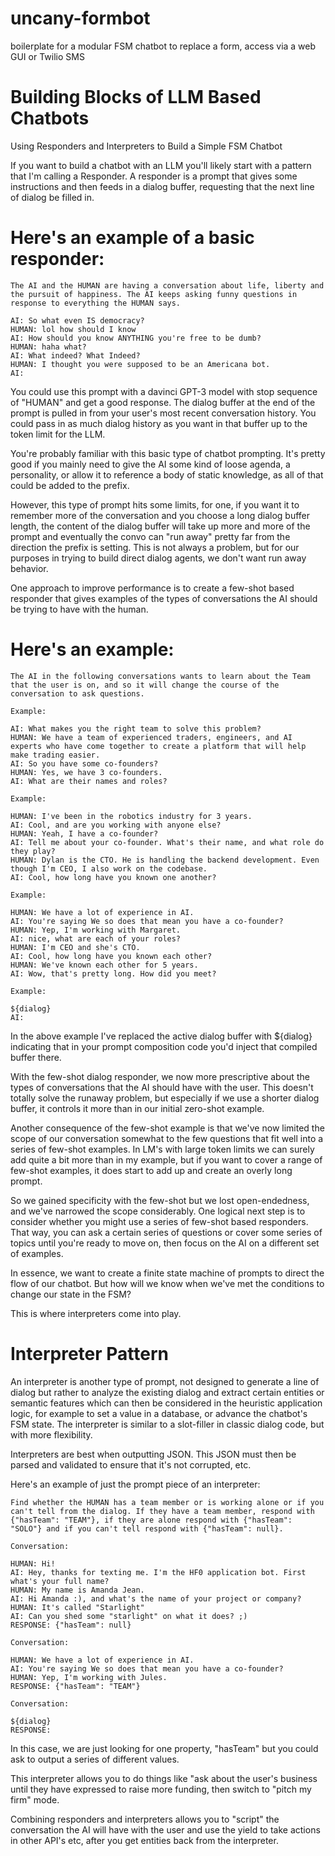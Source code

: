# uncany-formbot
boilerplate for a modular FSM chatbot to replace a form, access via a web GUI or Twilio SMS

# Building Blocks of LLM Based Chatbots
Using Responders and Interpreters to Build a Simple FSM Chatbot

If you want to build a chatbot with an LLM you'll likely start with a pattern that I'm calling a Responder. A responder is a prompt that gives some instructions and then feeds in a dialog buffer, requesting that the next line of dialog be filled in. 

# Here's an example of a basic responder:

```
The AI and the HUMAN are having a conversation about life, liberty and the pursuit of happiness. The AI keeps asking funny questions in response to everything the HUMAN says.

AI: So what even IS democracy?
HUMAN: lol how should I know
AI: How should you know ANYTHING you're free to be dumb?
HUMAN: haha what?
AI: What indeed? What Indeed?
HUMAN: I thought you were supposed to be an Americana bot.
AI:
```

You could use this prompt with a davinci GPT-3 model with stop sequence of "HUMAN" and get a good response. The dialog buffer at the end of the prompt is pulled in from your user's most recent conversation history. You could pass in as much dialog history as you want in that buffer up to the token limit for the LLM. 

You're probably familiar with this basic type of chatbot prompting. It's pretty good if you mainly need to give the AI some kind of loose agenda, a personality, or allow it to reference a body of static knowledge, as all of that could be added to the prefix.

However, this type of prompt hits some limits, for one, if you want it to remember more of the conversation and you choose a long dialog buffer length, the content of the dialog buffer will take up more and more of the prompt and eventually the convo can "run away" pretty far from the direction the prefix is setting. This is not always a problem, but for our purposes in trying to build direct dialog agents, we don't want run away behavior.

One approach to improve performance is to create a few-shot based responder that gives examples of the types of conversations the AI should be trying to have with the human. 

# Here's an example:

```
The AI in the following conversations wants to learn about the Team that the user is on, and so it will change the course of the conversation to ask questions.

Example:

AI: What makes you the right team to solve this problem?
HUMAN: We have a team of experienced traders, engineers, and AI experts who have come together to create a platform that will help make trading easier.
AI: So you have some co-founders?
HUMAN: Yes, we have 3 co-founders.
AI: What are their names and roles?

Example:

HUMAN: I've been in the robotics industry for 3 years.
AI: Cool, and are you working with anyone else?
HUMAN: Yeah, I have a co-founder?
AI: Tell me about your co-founder. What's their name, and what role do they play?
HUMAN: Dylan is the CTO. He is handling the backend development. Even though I'm CEO, I also work on the codebase.
AI: Cool, how long have you known one another?

Example:

HUMAN: We have a lot of experience in AI.
AI: You're saying We so does that mean you have a co-founder?
HUMAN: Yep, I'm working with Margaret.
AI: nice, what are each of your roles?
HUMAN: I'm CEO and she's CTO.
AI: Cool, how long have you known each other?
HUMAN: We've known each other for 5 years.
AI: Wow, that's pretty long. How did you meet?

Example:

${dialog}
AI:
```

In the above example I've replaced the active dialog buffer with ${dialog} indicating that in your prompt composition code you'd inject that compiled buffer there. 

With the few-shot dialog responder, we now more prescriptive about the types of conversations that the AI should have with the user. This doesn't totally solve the runaway problem, but especially if we use a shorter dialog buffer, it controls it more than in our initial zero-shot example. 

Another consequence of the few-shot example is that we've now limited the scope of our conversation somewhat to the few questions that fit well into a series of few-shot examples. In LM's with large token limits we can surely add quite a bit more than in my example, but if you want to cover a range of few-shot examples, it does start to add up and create an overly long prompt. 

So we gained specificity with the few-shot but we lost open-endedness, and we've narrowed the scope considerably. One logical next step is to consider whether you might use a series of few-shot based responders. That way, you can ask a certain series of questions or cover some series of topics until you're ready to move on, then focus on the AI on a different set of examples. 

In essence, we want to create a finite state machine of prompts to direct the flow of our chatbot. But how will we know when we've met the conditions to change our state in the FSM? 

This is where interpreters come into play.

# Interpreter Pattern

An interpreter is another type of prompt, not designed to generate a line of dialog but rather to analyze the existing dialog and extract certain entities or semantic features which can then be considered in the heuristic application logic, for example to set a value in a database, or advance the chatbot's FSM state. The interpreter is similar to a slot-filler in classic dialog code, but with more flexibility. 

Interpreters are best when outputting JSON. This JSON must then be parsed and validated to ensure that it's not corrupted, etc.

Here's an example of just the prompt piece of an interpreter:

```
Find whether the HUMAN has a team member or is working alone or if you can't tell from the dialog. If they have a team member, respond with {"hasTeam": "TEAM"}, if they are alone respond with {"hasTeam": "SOLO"} and if you can't tell respond with {"hasTeam": null}.

Conversation:

HUMAN: Hi!
AI: Hey, thanks for texting me. I'm the HF0 application bot. First what's your full name?
HUMAN: My name is Amanda Jean.
AI: Hi Amanda :), and what's the name of your project or company?
HUMAN: It's called "Starlight"
AI: Can you shed some "starlight" on what it does? ;)
RESPONSE: {"hasTeam": null}

Conversation:

HUMAN: We have a lot of experience in AI.
AI: You're saying We so does that mean you have a co-founder?
HUMAN: Yep, I'm working with Jules.
RESPONSE: {"hasTeam": "TEAM"}

Conversation:

${dialog}
RESPONSE:
```

In this case, we are just looking for one property, "hasTeam" but you could ask to output a series of different values. 

This interpreter allows you to do things like "ask about the user's business until they have expressed to raise more funding, then switch to "pitch my firm" mode. 

Combining responders and interpreters allows you to "script" the conversation the AI will have with the user and use the yield to take actions in other API's etc, after you get entities back from the interpreter.
